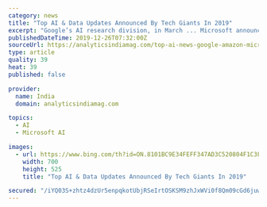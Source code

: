 ```yaml
---
category: news
title: "Top AI & Data Updates Announced By Tech Giants In 2019"
excerpt: "Google’s AI research division, in March ... Microsoft announced a series of new Azure services and developer technologies that put advanced capabilities spanning artificial intelligence, mixed reality, internet of things and blockchain in the hands ..."
publishedDateTime: 2019-12-26T07:32:00Z
sourceUrl: https://analyticsindiamag.com/top-ai-news-google-amazon-microsoft-updates-2019-machine-learning/
type: article
quality: 39
heat: 39
published: false

provider:
  name: India
  domain: analyticsindiamag.com

topics:
  - AI
  - Microsoft AI

images:
  - url: https://www.bing.com/th?id=ON.8101BC9E34FEFF347AD3C520804F1C3F
    width: 700
    height: 525
    title: "Top AI & Data Updates Announced By Tech Giants In 2019"

secured: "/iYQ03S+zhtz4dzUr5enpqkotUbjRSeIrtOSKSM9zhJxWVi0f8Qm09cGd6juwOFV7o0rasYoDU9FLkjt9BN4VB8XJ4tHzEPk4YYoGQR6JTMOr4eh4G9wjJNJjy33lCJrfXvLSoXCurojRAOoEByLBvKkMV70qVZcX16ewX8eODT4hMppQtdio+SVaBEvvA12LWpYzCJWw9ZJZC4yWnw8+aPw2Si+wvrh4pObSL5adrArGVxNjpdxJ9w9Avjb6yeYeL6wydJll66q8AHy1zfXeg==;pk2k/SRuQ43QYKX0knwqsA=="
---
```


